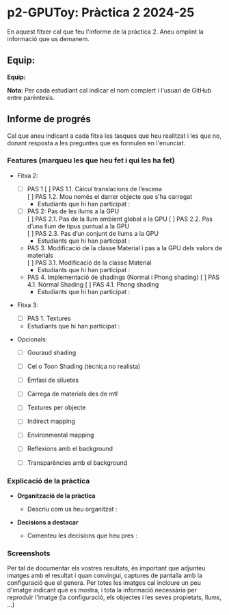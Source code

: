 # p2-GPUToy: Pràctica 2 2024-25

En aquest fitxer cal que feu l'informe de la pràctica 2. Aneu omplint la informació que us demanem.

## Equip:

**Equip:** 

**Nota:** Per cada estudiant cal indicar el nom complert i l'usuari de GitHub entre parèntesis.

## Informe de progrés

Cal que aneu indicant a cada fitxa les tasques que heu realitzat i les que no, donant resposta a les preguntes que es formulen en l'enunciat.


### Features (marqueu les que heu fet i qui les ha fet)

- Fitxa 2:
    - [ ] PAS 1
        [ ] PAS 1.1. Càlcul translacions de l’escena	
        [ ] PAS 1.2. Mou només el darrer objecte que s’ha carregat
        - Estudiants que hi han participat :	
    - [ ] PAS 2: Pas de les llums a la GPU	
        [ ] PAS 2.1. Pas de la llum ambient global a la GPU	
        [ ] PAS 2.2. Pas d’una llum de tipus puntual a la GPU	
        [ ] PAS 2.3. Pas d’un conjunt de llums a la GPU	
        - Estudiants que hi han participat :
    - PAS 3. Modificació de la classe Material i pas a la GPU dels valors de materials	
        [ ] PAS 3.1. Modificació de la classe Material	
        - Estudiants que hi han participat :
    - PAS 4. Implementació de shadings (Normal i Phong shading)	
        [ ] PAS 4.1. Normal Shading
        [ ] PAS 4.1. Phong shading
        - Estudiants que hi han participat :	
    
- Fitxa 3:
    - [ ] PAS 1. Textures
    - Estudiants que hi han participat :

- Opcionals:
  - [ ] Gouraud shading
  - [ ] Cel o Toon Shading (tècnica no realista)
  - [ ] Èmfasi de siluetes
  - [ ] Càrrega de materials des de mtl
  - [ ] Textures per objecte
  - [ ] Indirect mapping
  - [ ] Environmental mapping
  - [ ] Reflexions amb el background
  - [ ] Transparències amb el background


### Explicació de la pràctica    
  * **Organització de la pràctica**
    * Descriu com us heu organitzat :

    
  * **Decisions a destacar**
    * Comenteu les decisions que heu pres :

### Screenshots

Per tal de documentar els vostres resultats, és important que adjunteu imatges amb el resultat i quan convingui, captures de pantalla amb la configuració que el genera. Per totes les imatges cal incloure un peu d'imatge indicant què es mostra, i tota la informació necessària per reproduïr l'imatge (la configuració, els objectes i les seves propietats, llums, ...)
